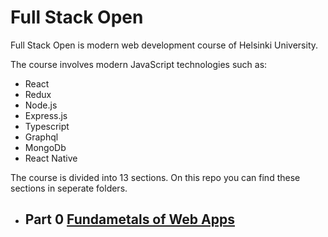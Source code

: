 # Full Stack Open

Full Stack Open is modern web development course of Helsinki University.

The course involves modern JavaScript technologies such as:

- React
- Redux
- Node.js
- Express.js
- Typescript
- Graphql
- MongoDb
- React Native

The course is divided into 13 sections. On this repo you can find these sections in seperate folders.

- ## Part 0 [Fundametals of Web Apps]("https://github.com/erencataltepe/fullstackopen/tree/main/part0")
